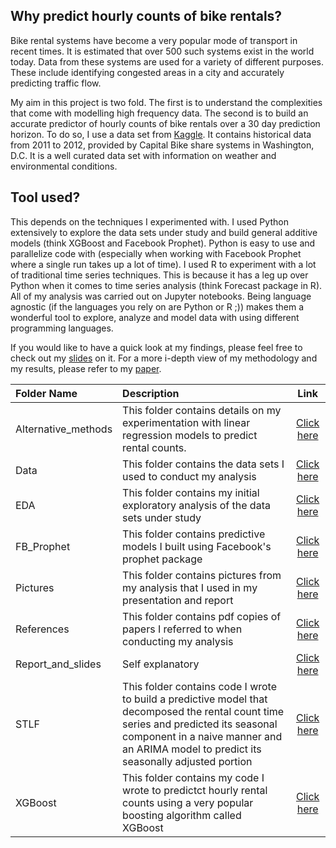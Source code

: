## Why predict hourly counts of bike rentals?
Bike rental systems have become a very popular mode of transport in recent times. It is estimated that over 500 such systems exist in the world today. Data from these systems are used for a variety of different purposes. These include identifying congested areas in a city and accurately predicting traffic flow. 

My aim in this project is two fold. The first is to understand the complexities that come with modelling high frequency data. The second is to build an accurate predictor of hourly counts of bike rentals over a 30 day prediction horizon. To do so, I use a data set from  [Kaggle](https://www.kaggle.com/contactprad/bike-share-daily-data). It contains historical data from 2011 to 2012, provided by Capital Bike share systems in Washington, D.C. It is a well curated data set with information on weather and environmental conditions. 

## Tool used?
This depends on the techniques I experimented with. I used Python extensively to explore the data sets under study and build general additive models (think XGBoost and Facebook Prophet). Python is easy to use and parallelize code with (especially when working with Facebook Prophet where a single run takes up a lot of time). I used R to experiment with a lot of traditional time series techniques. This is because it has a leg up over Python when it comes to time series analysis (think Forecast package in R). All of my analysis was carried out on Jupyter notebooks. Being language agnostic (if the languages you rely on are Python or R ;)) makes them a wonderful tool to explore, analyze and model data with using different programming languages.

If you would like to have a quick look at my findings, please feel free to check out my [slides](https://github.com/navysealtf9k/Predicting_hourly_bike_rides/blob/master/Report_and_slides/_UofT__Time_Series_Course_Presentation.pdf) on it. For a more i-depth view of my methodology and my results, please refer to my [paper](https://github.com/navysealtf9k/Predicting_hourly_bike_rides/blob/master/Report_and_slides/Predicting_hourly_bike_rides_in_Washington_D_C_.pdf).

Folder Name | Description | Link
:------------ | :------------------------ | :----------------------------------:
Alternative_methods | This folder contains details on my experimentation with linear regression models to predict rental counts. | [Click here](https://github.com/navysealtf9k/Predicting_hourly_bike_rides/tree/master/Alternative_methodss)
Data | This folder contains the data sets I used to conduct my analysis | [Click here](https://github.com/navysealtf9k/Predicting_hourly_bike_rides/tree/master/Data)
EDA | This folder contains my initial exploratory analysis of the data sets under study | [Click here](https://github.com/navysealtf9k/Predicting_hourly_bike_rides/tree/master/EDA)
FB_Prophet | This folder contains predictive models I built using Facebook's prophet package | [Click here](https://github.com/navysealtf9k/Predicting_hourly_bike_rides/tree/master/FB_Prophet)
Pictures | This folder contains pictures from my analysis that I used in my presentation and report | [Click here](https://github.com/navysealtf9k/Predicting_hourly_bike_rides/tree/master/Pictures)
References | This folder contains pdf copies of papers I referred to when conducting my analysis| [Click here](https://github.com/navysealtf9k/Predicting_hourly_bike_rides/tree/master/References)
Report_and_slides | Self explanatory| [Click here](https://github.com/navysealtf9k/Predicting_hourly_bike_rides/tree/master/Report_and_slides)
STLF | This folder contains code I wrote to build a predictive model that decomposed the rental count time series and predicted its seasonal component in a naive manner and an ARIMA model to predict its seasonally adjusted portion| [Click here](https://github.com/navysealtf9k/Predicting_hourly_bike_rides/tree/master/STLF)
XGBoost | This folder contains my code I wrote to predictct hourly rental counts using a very popular boosting algorithm called XGBoost| [Click here](https://github.com/navysealtf9k/Predicting_hourly_bike_rides/tree/master/XGBoost)
